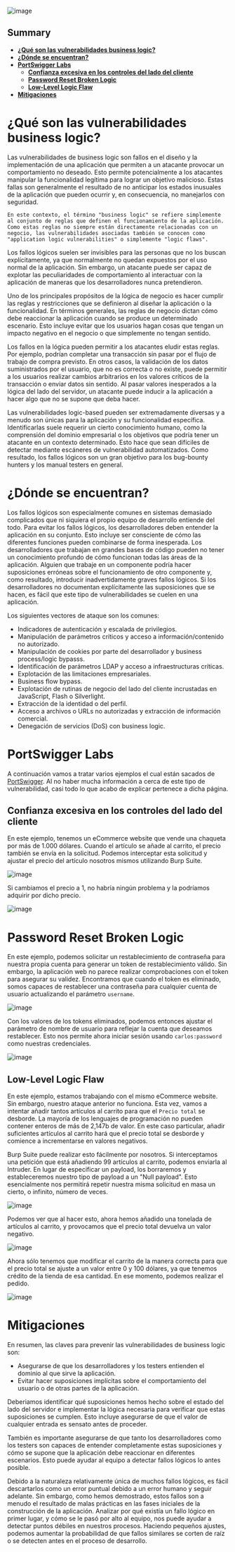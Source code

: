 ![image](https://user-images.githubusercontent.com/88755387/138563553-2d3b067a-9f60-407c-9dd1-d8e15441934c.png)

## __Summary__

- [__¿Qué son las vulnerabilidades business logic?__](#¿Qué-son-las-vulnerabilidades-business-logic?)
- [__¿Dónde se encuentran?__](#¿Dónde-se-encuentran?)
- [__PortSwigger Labs__](#PortSwigger-Labs)
    - [__Confianza excesiva en los controles del lado del cliente__](#Confianza-excesiva-en-los-controles-del-lado-del-cliente)
    - [__Password Reset Broken Logic__](#Password-Reset-Broken-Logic)
    - [__Low-Level Logic Flaw__](#Low-Level-Logic-Flaw)
- [__Mitigaciones__](#Mitigaciones)

# __¿Qué son las vulnerabilidades business logic?__

Las vulnerabilidades de business logic son fallos en el diseño y la implementación de una aplicación que permiten a un atacante provocar un comportamiento no deseado. Esto permite potencialmente a los atacantes manipular la funcionalidad legítima para lograr un objetivo malicioso. Estas fallas son generalmente el resultado de no anticipar los estados inusuales de la aplicación que pueden ocurrir y, en consecuencia, no manejarlos con seguridad.

```
En este contexto, el término "business logic" se refiere simplemente al conjunto de reglas que definen el funcionamiento de la aplicación. Como estas reglas no siempre están directamente relacionadas con un negocio, las vulnerabilidades asociadas también se conocen como "application logic vulnerabilities" o simplemente "logic flaws".
```

Los fallos lógicos suelen ser invisibles para las personas que no los buscan explícitamente, ya que normalmente no quedan expuestos por el uso normal de la aplicación. Sin embargo, un atacante puede ser capaz de explotar las peculiaridades de comportamiento al interactuar con la aplicación de maneras que los desarrolladores nunca pretendieron.

Uno de los principales propósitos de la lógica de negocio es hacer cumplir las reglas y restricciones que se definieron al diseñar la aplicación o la funcionalidad. En términos generales, las reglas de negocio dictan cómo debe reaccionar la aplicación cuando se produce un determinado escenario. Esto incluye evitar que los usuarios hagan cosas que tengan un impacto negativo en el negocio o que simplemente no tengan sentido.

Los fallos en la lógica pueden permitir a los atacantes eludir estas reglas. Por ejemplo, podrían completar una transacción sin pasar por el flujo de trabajo de compra previsto. En otros casos, la validación de los datos suministrados por el usuario, que no es correcta o no existe, puede permitir a los usuarios realizar cambios arbitrarios en los valores críticos de la transacción o enviar datos sin sentido. Al pasar valores inesperados a la lógica del lado del servidor, un atacante puede inducir a la aplicación a hacer algo que no se supone que deba hacer.

Las vulnerabilidades logic-based pueden ser extremadamente diversas y a menudo son únicas para la aplicación y su funcionalidad específica. Identificarlas suele requerir un cierto conocimiento humano, como la comprensión del dominio empresarial o los objetivos que podría tener un atacante en un contexto determinado. Esto hace que sean difíciles de detectar mediante escáneres de vulnerabilidad automatizados. Como resultado, los fallos lógicos son un gran objetivo para los bug-bounty hunters y los manual testers en general.

# __¿Dónde se encuentran?__

Los fallos lógicos son especialmente comunes en sistemas demasiado complicados que ni siquiera el propio equipo de desarrollo entiende del todo. Para evitar los fallos lógicos, los desarrolladores deben entender la aplicación en su conjunto. Esto incluye ser consciente de cómo las diferentes funciones pueden combinarse de forma inesperada. Los desarrolladores que trabajan en grandes bases de código pueden no tener un conocimiento profundo de cómo funcionan todas las áreas de la aplicación. Alguien que trabaje en un componente podría hacer suposiciones erróneas sobre el funcionamiento de otro componente y, como resultado, introducir inadvertidamente graves fallos lógicos. Si los desarrolladores no documentan explícitamente las suposiciones que se hacen, es fácil que este tipo de vulnerabilidades se cuelen en una aplicación.

Los siguientes vectores de ataque son los comunes:

- Indicadores de autenticación y escalada de privilegios.
- Manipulación de parámetros críticos y acceso a información/contenido no autorizado.
- Manipulación de cookies por parte del desarrollador y business process/logic bypasss.
- Identificación de parámetros LDAP y acceso a infraestructuras críticas.
- Explotación de las limitaciones empresariales.
- Business flow bypass.
- Explotación de rutinas de negocio del lado del cliente incrustadas en JavaScript, Flash o Silverlight.
- Extracción de la identidad o del perfil.
- Acceso a archivos o URLs no autorizadas y extracción de información comercial.
- Denegación de servicios (DoS) con business logic.


# __PortSwigger Labs__

A continuación vamos a tratar varios ejemplos el cual están sacados de [PortSwigger](https://portswigger.net/web-security/logic-flaws/examples). Al no haber mucha información a cerca de este tipo de vulnerabilidad, casi todo lo que acabo de explicar pertenece a dicha página.

## __Confianza excesiva en los controles del lado del cliente__

En este ejemplo, tenemos un eCommerce website que vende una chaqueta por más de 1.000 dólares. Cuando el artículo se añade al carrito, el precio también se envía en la solicitud. Podemos interceptar esta solicitud y ajustar el precio del artículo nosotros mismos utilizando Burp
Suite.

![image](https://user-images.githubusercontent.com/88755387/138562335-4ec9def3-c73a-4bfc-b48d-7e6f1ff8474c.png)

Si cambiamos el precio a 1, no habría ningún problema y la podríamos adquirir por dicho precio.

![image](https://user-images.githubusercontent.com/88755387/138562354-1b348732-3170-40bf-bedc-853d23de0755.png)

 # __Password Reset Broken Logic__

 En este ejemplo, podemos solicitar un restablecimiento de contraseña para nuestra propia cuenta para generar un token de restablecimiento válido. Sin embargo, la aplicación web no parece realizar comprobaciones con el token para asegurar su validez. Encontramos que cuando el token es eliminado, somos capaces de restablecer una contraseña para cualquier cuenta de usuario actualizando el parámetro `username`.

 ![image](https://user-images.githubusercontent.com/88755387/138562526-7be78672-8c48-4348-86b0-6282bae87cc0.png)

 Con los valores de los tokens eliminados, podemos entonces ajustar el parámetro de nombre de usuario para reflejar la cuenta que deseamos restablecer. Esto nos permite ahora iniciar sesión usando `carlos:password` como nuestras credenciales.

 ![image](https://user-images.githubusercontent.com/88755387/138562571-a34f8dd1-444c-418b-bdd8-644a529b244d.png)

## __Low-Level Logic Flaw__

En este ejemplo, estamos trabajando con el mismo eCommerce website. Sin embargo, nuestro ataque anterior no funciona. Esta vez, vamos a intentar añadir tantos artículos al carrito para que el `Precio total` se desborde. La mayoría de los lenguajes de programación no pueden contener enteros de más de 2,147b de valor. En este caso particular, añadir suficientes artículos al carrito hará que el precio total se desborde y comience a incrementarse en valores negativos.

Burp Suite puede realizar esto fácilmente por nosotros. Si interceptamos una petición que está añadiendo 99 artículos al carrito, podemos enviarla al Intruder. En lugar de especificar un payload, los borraremos y estableceremos nuestro tipo de payload a un "Null payload". Esto esencialmente nos permitirá repetir nuestra misma solicitud en masa un cierto, o infinito, número de veces.

![image](https://user-images.githubusercontent.com/88755387/138563031-0b586870-c600-4a5d-9bb1-7003fb34934a.png)

Podemos ver que al hacer esto, ahora hemos añadido una tonelada de artículos al carrito, y provocamos que el precio total devuelva un valor negativo.

![image](https://user-images.githubusercontent.com/88755387/138563076-d282d80b-bc75-4174-aef2-5e4b0fc2d103.png)

Ahora sólo tenemos que modificar el carrito de la manera correcta para que el precio total se ajuste a un valor entre 0 y 100 dólares, ya que tenemos crédito de la tienda de esa cantidad. En ese momento, podemos realizar el pedido.

![image](https://user-images.githubusercontent.com/88755387/138563123-9e2caf49-46d1-4217-82cf-e32d3c1c1f27.png)

# __Mitigaciones__

En resumen, las claves para prevenir las vulnerabilidades de business logic son:

- Asegurarse de que los desarrolladores y los testers entienden el dominio al que sirve la aplicación.
- Evitar hacer suposiciones implícitas sobre el comportamiento del usuario o de otras partes de la aplicación.

Deberiamos identificar qué suposiciones hemos hecho sobre el estado del lado del servidor e implementar la lógica necesaria para verificar que estas suposiciones se cumplen. Esto incluye asegurarse de que el valor de cualquier entrada es sensato antes de proceder.

También es importante asegurarse de que tanto los desarrolladores como los testers son capaces de entender completamente estas suposiciones y cómo se supone que la aplicación debe reaccionar en diferentes escenarios. Esto puede ayudar al equipo a detectar fallos lógicos lo antes posible.

Debido a la naturaleza relativamente única de muchos fallos lógicos, es fácil descartarlos como un error puntual debido a un error humano y seguir adelante. Sin embargo, como hemos demostrado, estos fallos son a menudo el resultado de malas prácticas en las fases iniciales de la construcción de la aplicación. Analizar por qué existía un fallo lógico en primer lugar, y cómo se le pasó por alto al equipo, nos puede ayudar a detectar puntos débiles en nuestros procesos. Haciendo pequeños ajustes, podemos aumentar la probabilidad de que fallos similares se corten de raíz o se detecten antes en el proceso de desarrollo.











